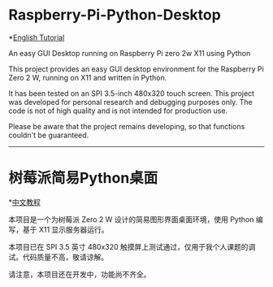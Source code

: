 # Raspberry-Pi-Python-Desktop

*[English Tutorial](guide/English_tutorial.md)

An easy GUI Desktop running on Raspberry Pi zero 2w X11 using Python

This project provides an easy GUI desktop environment for the Raspberry Pi Zero 2 W, running on X11 and written in Python.

It has been tested on an SPI 3.5-inch 480x320 touch screen. This project was developed for personal research and debugging purposes only. The code is not of high quality and is not intended for production use.

Please be aware that the project remains developing, so that functions couldn't be guaranteed. 

---

# 树莓派简易Python桌面

*[中文教程](guide/Chinese_tutorial.md)

本项目是一个为树莓派 Zero 2 W 设计的简易图形界面桌面环境，使用 Python 编写，基于 X11 显示服务器运行。

本项目已在 SPI 3.5 英寸 480x320 触摸屏上测试通过，仅用于我个人课题的调试。代码质量不高，敬请谅解。

请注意，本项目还在开发中，功能尚不齐全。